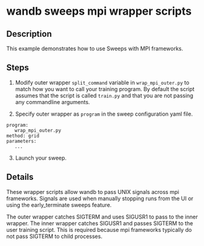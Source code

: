 # wandb sweeps mpi wrapper scripts

## Description

This example demonstrates how to use Sweeps with MPI frameworks.

## Steps

1) Modify outer wrapper `split_command` variable in `wrap_mpi_outer.py` to match how you want to call your training program. By default the script assumes that the script is called `train.py` and that you are not passing any commandline arguments.

2) Specify outer wrapper as `program` in the sweep configuration yaml file.

```
program:
   wrap_mpi_outer.py
method: grid
parameters:
   ...
```

3) Launch your sweep.


## Details

These wrapper scripts allow wandb to pass UNIX signals across mpi frameworks.  Signals are used when manually stopping runs from the UI or using the early_terminate sweeps feature.

The outer wrapper catches SIGTERM and uses SIGUSR1 to pass to the inner wrapper.  The inner wrapper catches SIGUSR1 and passes SIGTERM to the user training script.  This is required because mpi frameworks typically do not pass SIGTERM to child processes.
